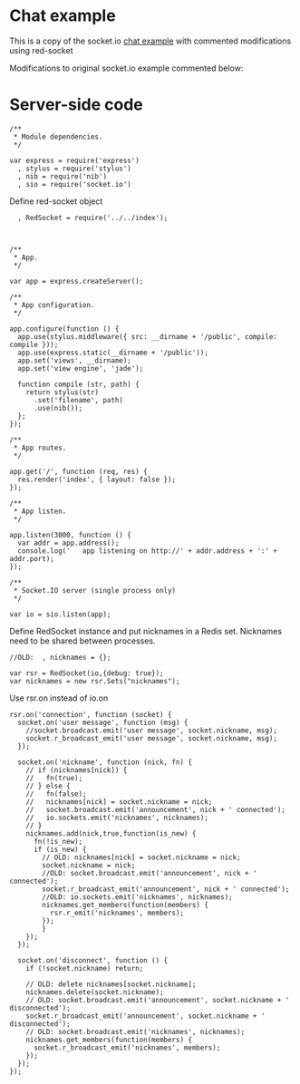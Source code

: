 # Chat example

This is a copy of the socket.io [chat example](https://github.com/LearnBoost/socket.io/tree/master/examples/chat) with commented modifications using red-socket

Modifications to original socket.io example commented below:

# Server-side code

    /**
     * Module dependencies.
     */

    var express = require('express')
      , stylus = require('stylus')
      , nib = require('nib')
      , sio = require('socket.io')

Define red-socket object

      , RedSocket = require('../../index');



    /**
     * App.
     */

    var app = express.createServer();

    /**
     * App configuration.
     */

    app.configure(function () {
      app.use(stylus.middleware({ src: __dirname + '/public', compile: compile }));
      app.use(express.static(__dirname + '/public'));
      app.set('views', __dirname);
      app.set('view engine', 'jade');

      function compile (str, path) {
        return stylus(str)
          .set('filename', path)
          .use(nib());
      };
    });

    /**
     * App routes.
     */

    app.get('/', function (req, res) {
      res.render('index', { layout: false });
    });

    /**
     * App listen.
     */

    app.listen(3000, function () {
      var addr = app.address();
      console.log('   app listening on http://' + addr.address + ':' + addr.port);
    });

    /**
     * Socket.IO server (single process only)
     */

    var io = sio.listen(app);

Define RedSocket instance and put nicknames in a Redis set. Nicknames need to be shared between processes.

    //OLD:  , nicknames = {};

    var rsr = RedSocket(io,{debug: true});
    var nicknames = new rsr.Sets("nicknames");

Use rsr.on instead of io.on

    rsr.on('connection', function (socket) {
      socket.on('user message', function (msg) {
        //socket.broadcast.emit('user message', socket.nickname, msg);
        socket.r_broadcast_emit('user message', socket.nickname, msg);
      });

      socket.on('nickname', function (nick, fn) {
        // if (nicknames[nick]) {
        //   fn(true);
        // } else {
        //   fn(false);
        //   nicknames[nick] = socket.nickname = nick;
        //   socket.broadcast.emit('announcement', nick + ' connected');
        //   io.sockets.emit('nicknames', nicknames);
        // }
        nicknames.add(nick,true,function(is_new) {
          fn(!is_new);
          if (is_new) {
            // OLD: nicknames[nick] = socket.nickname = nick;
            socket.nickname = nick;
            //OLD: socket.broadcast.emit('announcement', nick + ' connected');
            socket.r_broadcast_emit('announcement', nick + ' connected');
            //OLD: io.sockets.emit('nicknames', nicknames);
            nicknames.get_members(function(members) {
              rsr.r_emit('nicknames', members);
            });
            }
        });
      });

      socket.on('disconnect', function () {
        if (!socket.nickname) return;

        // OLD: delete nicknames[socket.nickname];
        nicknames.delete(socket.nickname);
        // OLD: socket.broadcast.emit('announcement', socket.nickname + ' disconnected');
        socket.r_broadcast_emit('announcement', socket.nickname + ' disconnected');
        // OLD: socket.broadcast.emit('nicknames', nicknames);
        nicknames.get_members(function(members) {
          socket.r_broadcast_emit('nicknames', members);
        });
      });
    });
